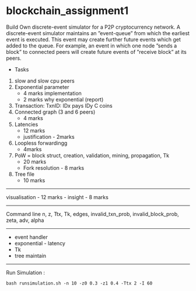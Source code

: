 # blockchain_assignment1
Build Own discrete-event simulator for a P2P cryptocurrency
network.
A discrete-event simulator maintains an ”event-queue” from which the earliest event is executed. This event may create further future events which get added to the queue. For example,
an event in which one node ”sends a block” to connected peers will create future events of ”receive block” at its peers.

- Tasks
1. slow and slow cpu peers
2. Exponential parameter
    - 4 marks implementation 
    - 2 marks why exponential (report)
3. Transaction: TxnID: IDx pays IDy C coins
4. Connected graph (3 and 6 peers)
    - 4 marks
5. Latencies
    - 12 marks
    - justification - 2marks
6. Loopless forwardingg
    - 4marks
7. PoW = block struct, creation, validation, mining, propagation, Tk
    - 20 marks
    - Fork resolution - 8 marks
8. Tree file
    - 10 marks

---
visualisation 
    - 12 marks
    - insight - 8 marks

---
Command line
n, z, Ttx, Tk, edges,  invalid_txn_prob, invalid_block_prob, zeta, adv, alpha

---
- event handler
- exponential  - latency
- Tk
- tree maintain

---
Run Simulation : 
```
bash runsimulation.sh -n 10 -z0 0.3 -z1 0.4 -Ttx 2 -I 60
```
